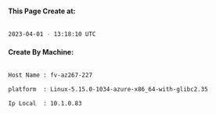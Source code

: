 
   
#### This Page Create at:

```bash

2023-04-01 - 13:18:10 UTC

```

#### Create By Machine:

```bash

Host Name : fv-az267-227

platform  : Linux-5.15.0-1034-azure-x86_64-with-glibc2.35

Ip Local  : 10.1.0.83

```

